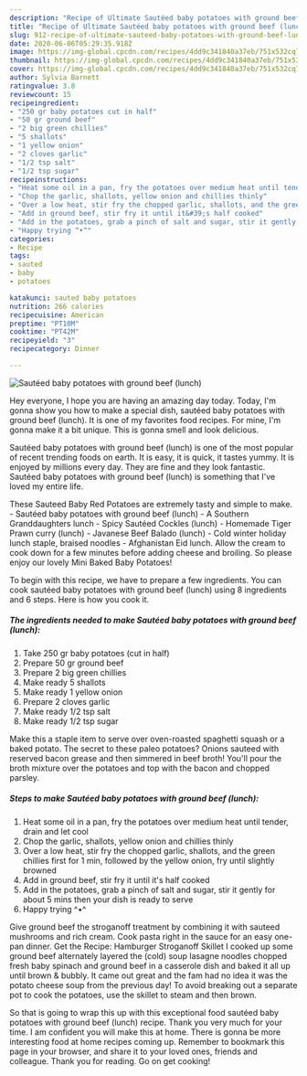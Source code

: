 ```yaml
---
description: "Recipe of Ultimate Sautéed baby potatoes with ground beef (lunch)"
title: "Recipe of Ultimate Sautéed baby potatoes with ground beef (lunch)"
slug: 912-recipe-of-ultimate-sauteed-baby-potatoes-with-ground-beef-lunch
date: 2020-06-06T05:29:35.918Z
image: https://img-global.cpcdn.com/recipes/4dd9c341840a37eb/751x532cq70/sauteed-baby-potatoes-with-ground-beef-lunch-recipe-main-photo.jpg
thumbnail: https://img-global.cpcdn.com/recipes/4dd9c341840a37eb/751x532cq70/sauteed-baby-potatoes-with-ground-beef-lunch-recipe-main-photo.jpg
cover: https://img-global.cpcdn.com/recipes/4dd9c341840a37eb/751x532cq70/sauteed-baby-potatoes-with-ground-beef-lunch-recipe-main-photo.jpg
author: Sylvia Barnett
ratingvalue: 3.8
reviewcount: 15
recipeingredient:
- "250 gr baby potatoes cut in half"
- "50 gr ground beef"
- "2 big green chillies"
- "5 shallots"
- "1 yellow onion"
- "2 cloves garlic"
- "1/2 tsp salt"
- "1/2 tsp sugar"
recipeinstructions:
- "Heat some oil in a pan, fry the potatoes over medium heat until tender, drain and let cool"
- "Chop the garlic, shallots, yellow onion and chillies thinly"
- "Over a low heat, stir fry the chopped garlic, shallots, and the green chillies first for 1 min, followed by the yellow onion, fry until slightly browned"
- "Add in ground beef, stir fry it until it&#39;s half cooked"
- "Add in the potatoes, grab a pinch of salt and sugar, stir it gently for about 5 mins then your dish is ready to serve"
- "Happy trying ^•^"
categories:
- Recipe
tags:
- sauted
- baby
- potatoes

katakunci: sauted baby potatoes 
nutrition: 266 calories
recipecuisine: American
preptime: "PT10M"
cooktime: "PT42M"
recipeyield: "3"
recipecategory: Dinner

---
```



![Sautéed baby potatoes with ground beef (lunch)](https://img-global.cpcdn.com/recipes/4dd9c341840a37eb/751x532cq70/sauteed-baby-potatoes-with-ground-beef-lunch-recipe-main-photo.jpg)

Hey everyone, I hope you are having an amazing day today. Today, I'm gonna show you how to make a special dish, sautéed baby potatoes with ground beef (lunch). It is one of my favorites food recipes. For mine, I'm gonna make it a bit unique. This is gonna smell and look delicious.

Sautéed baby potatoes with ground beef (lunch) is one of the most popular of recent trending foods on earth. It is easy, it is quick, it tastes yummy. It is enjoyed by millions every day. They are fine and they look fantastic. Sautéed baby potatoes with ground beef (lunch) is something that I've loved my entire life.

These Sauteed Baby Red Potatoes are extremely tasty and simple to make. - Sautéed baby potatoes with ground beef (lunch) - A Southern Granddaughters lunch - Spicy Sautéed Cockles (lunch) - Homemade Tiger Prawn curry (lunch) - Javanese Beef Balado (lunch) - Cold winter holiday lunch staple, braised noodles - Afghanistan Eid lunch. Allow the cream to cook down for a few minutes before adding cheese and broiling. So please enjoy our lovely Mini Baked Baby Potatoes!


To begin with this recipe, we have to prepare a few ingredients. You can cook sautéed baby potatoes with ground beef (lunch) using 8 ingredients and 6 steps. Here is how you cook it.

<!--inarticleads1-->

##### The ingredients needed to make Sautéed baby potatoes with ground beef (lunch):

1. Take 250 gr baby potatoes (cut in half)
1. Prepare 50 gr ground beef
1. Prepare 2 big green chillies
1. Make ready 5 shallots
1. Make ready 1 yellow onion
1. Prepare 2 cloves garlic
1. Make ready 1/2 tsp salt
1. Make ready 1/2 tsp sugar


Make this a staple item to serve over oven-roasted spaghetti squash or a baked potato. The secret to these paleo potatoes? Onions sauteed with reserved bacon grease and then simmered in beef broth! You&#39;ll pour the broth mixture over the potatoes and top with the bacon and chopped parsley. 

<!--inarticleads2-->

##### Steps to make Sautéed baby potatoes with ground beef (lunch):

1. Heat some oil in a pan, fry the potatoes over medium heat until tender, drain and let cool
1. Chop the garlic, shallots, yellow onion and chillies thinly
1. Over a low heat, stir fry the chopped garlic, shallots, and the green chillies first for 1 min, followed by the yellow onion, fry until slightly browned
1. Add in ground beef, stir fry it until it&#39;s half cooked
1. Add in the potatoes, grab a pinch of salt and sugar, stir it gently for about 5 mins then your dish is ready to serve
1. Happy trying ^•^


Give ground beef the stroganoff treatment by combining it with sauteed mushrooms and rich cream. Cook pasta right in the sauce for an easy one-pan dinner. Get the Recipe: Hamburger Stroganoff Skillet I cooked up some ground beef alternately layered the (cold) soup lasagne noodles chopped fresh baby spinach and ground beef in a casserole dish and baked it all up until brown &amp; bubbly. It came out great and the fam had no idea it was the potato cheese soup from the previous day! To avoid breaking out a separate pot to cook the potatoes, use the skillet to steam and then brown. 

So that is going to wrap this up with this exceptional food sautéed baby potatoes with ground beef (lunch) recipe. Thank you very much for your time. I am confident you will make this at home. There is gonna be more interesting food at home recipes coming up. Remember to bookmark this page in your browser, and share it to your loved ones, friends and colleague. Thank you for reading. Go on get cooking!
